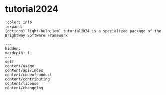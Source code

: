 # tutorial2024

```{button-link} https://docs.brightway.dev
:color: info
:expand:
{octicon}`light-bulb;1em` tutorial2024 is a specialized package of the Brightway Software Framework
```

```{toctree}
---
hidden:
maxdepth: 1
---
self
content/usage
content/api/index
content/codeofconduct
content/contributing
content/license
content/changelog
```
